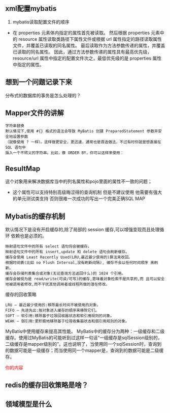 ## xml配置mybatis

1. mybatis读取配置文件的顺序

- 在 properties 元素体内指定的属性首先被读取。 
  然后根据 properties 元素中的 resource 属性读取类路径下属性文件或根据 url 属性指定的路径读取属性文件，并覆盖已读取的同名属性。 
  最后读取作为方法参数传递的属性，并覆盖已读取的同名属性。 
  因此，通过方法参数传递的属性具有最高优先级，resource/url 属性中指定的配置文件次之，最低优先级的是 properties 属性中指定的属性。
  

## 想到一个问题记录下来
分布式的数据库的事务是怎么处理的？

## Mapper文件的讲解

    字符串替换 
    默认情况下,使用 #{} 格式的语法会导致 MyBatis 创建 PreparedStatement 参数并安全地设置参数
    （就像使用 ? 一样）。这样做更安全，更迅速，通常也是首选做法，不过有时你就是想直接在 SQL 语句中
    插入一个不转义的字符串。比如，像 ORDER BY，你可以这样来使用：

## ResultMap
这个对象用来解决数据库当中的列名属性和pojo里面的属性不一致的问题；

- 这个属性可以支持特别高级晦涩得的查询机制 但是不建议使用 他需要有强大的单元测试类支持
否则很难一次成功的写出一个完美正确SQL MAP

## Mybatis的缓存机制

默认情况下是没有开启缓存的,除了局部的 session 缓存,可以增强变现而且处理循环 依赖也是必须的。

    映射语句文件中的所有 select 语句将会被缓存。
    映射语句文件中的所有 insert,update 和 delete 语句会刷新缓存。
    缓存会使用 Least Recently Used(LRU,最近最少使用的)算法来收回。
    根据时间表(比如 no Flush Interval,没有刷新间隔), 缓存不会以任何时间顺序 来刷新。
    缓存会存储列表集合或对象(无论查询方法返回什么)的 1024 个引用。
    缓存会被视为是 read/write(可读/可写)的缓存,意味着对象检索不是共享的,而 且可以安全地被调用者修改,而不干扰其他调用者或线程所做的潜在修改。 


缓存的回收策略

    LRU – 最近最少使用的:移除最长时间不被使用的对象。 
    FIFO – 先进先出:按对象进入缓存的顺序来移除它们。 
    SOFT – 软引用:移除基于垃圾回收器状态和软引用规则的对象。 
    WEAK – 弱引用:更积极地移除基于垃圾收集器状态和弱引用规则的对象。

MyBatis中使用缓存来提高其性能。
MyBatis中的缓存分为两种：一级缓存和二级缓存。使用过MyBatis的可能听到过这样一句话“一级缓存是sqlSession级别的，二级缓存是mapper级别的”。这也说明了，当使用同一个sqlSession时，查询到的数据可能是一级缓存；而当使用同一个mapper是，查询到的数据可能是二级缓存。

<font color=red>你的内容</font>

## redis的缓存回收策略是啥？


## 领域模型是什么